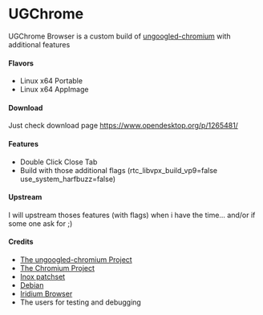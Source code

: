 # UGChrome
UGChrome Browser is a custom build of [ungoogled-chromium](//github.com/Eloston/ungoogled-chromium/) with additional features

#### Flavors 
- Linux x64 Portable
- Linux x64 AppImage

#### Download 
Just check download page https://www.opendesktop.org/p/1265481/

#### Features 
- Double Click Close Tab
- Build with those additional flags (rtc_libvpx_build_vp9=false use_system_harfbuzz=false)

#### Upstream 
I will upstream thoses features (with flags) when i have the time... and/or if some one ask for ;)

#### Credits

* [The ungoogled-chromium Project](//github.com/Eloston/ungoogled-chromium/)
* [The Chromium Project](//www.chromium.org/)
* [Inox patchset](//github.com/gcarq/inox-patchset)
* [Debian](//tracker.debian.org/pkg/chromium-browser)
* [Iridium Browser](//iridiumbrowser.de/)
* The users for testing and debugging

